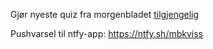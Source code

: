 Gjør nyeste quiz fra morgenbladet [tilgjengelig](https://jorgenbs.github.io/morgenbladet-kviss/)

Pushvarsel til ntfy-app: https://ntfy.sh/mbkviss
